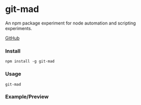 # git-mad

An npm package experiment for node automation and scripting experiments.

[GitHub](http://bit.ly/2UQ94cQ)

### Install

```
npm install -g git-mad
```

### Usage
```
git-mad
```

### Example/Preview
